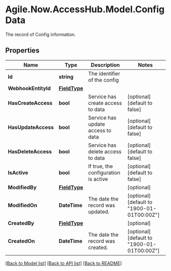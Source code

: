 # Agile.Now.AccessHub.Model.ConfigData
The record of Config information.

## Properties

Name | Type | Description | Notes
------------ | ------------- | ------------- | -------------
**Id** | **string** | The identifier of the config | 
**WebhookEntityId** | [**FieldType**](FieldType.md) |  | 
**HasCreateAccess** | **bool** | Service has create access to data | [optional] [default to false]
**HasUpdateAccess** | **bool** | Service has update access to data | [optional] [default to false]
**HasDeleteAccess** | **bool** | Service has delete access to data | [optional] [default to false]
**IsActive** | **bool** | If true, the configuration is active | [optional] [default to false]
**ModifiedBy** | [**FieldType**](FieldType.md) |  | [optional] 
**ModifiedOn** | **DateTime** | The date the record was updated. | [optional] [default to "1900-01-01T00:00Z"]
**CreatedBy** | [**FieldType**](FieldType.md) |  | [optional] 
**CreatedOn** | **DateTime** | The date the record was created. | [optional] [default to "1900-01-01T00:00Z"]
[[Back to Model list]](../README.md#documentation-for-models) [[Back to API list]](../README.md#documentation-for-api-endpoints) [[Back to README]](../README.md)

